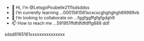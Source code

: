 - 👋 Hi, I’m @LetsgoPoubelle2111sdsddss
- 🌱 I’m currently learning ...0001561561xcxcxcghghghgh69999vb
- 💞️ I’m looking to collaborate on ...fggfggffgfgfgdgh9
- 📫 How to reach me ...591951ffdfdfdfdffg888 
ddf
<!---
LetsgoPoubelle2111/LetsgoPoubelle2111 is a ✨ special ✨ repository because its `README.md` (this fi999le) appears on your GitHub profile.
You can click the Preview link to take a look at your changes.vvvv
--->
sdsd6165161xxxxxxxxxxxxxxx
